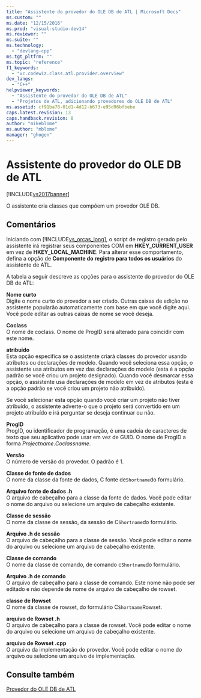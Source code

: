 ```yaml
---
title: "Assistente do provedor do OLE DB de ATL | Microsoft Docs"
ms.custom: ""
ms.date: "12/15/2016"
ms.prod: "visual-studio-dev14"
ms.reviewer: ""
ms.suite: ""
ms.technology: 
  - "devlang-cpp"
ms.tgt_pltfrm: ""
ms.topic: "reference"
f1_keywords: 
  - "vc.codewiz.class.atl.provider.overview"
dev_langs: 
  - "C++"
helpviewer_keywords: 
  - "Assistente do provedor do OLE DB de ATL"
  - "Projetos de ATL, adicionando provedores do OLE DB de ATL"
ms.assetid: cf91ba78-01d1-4d12-b673-e95d96bfbebe
caps.latest.revision: 13
caps.handback.revision: 8
author: "mikeblome"
ms.author: "mblome"
manager: "ghogen"
---
```

# Assistente do provedor do OLE DB de ATL
[!INCLUDE[vs2017banner](../../assembler/inline/includes/vs2017banner.md)]

O assistente cria classes que compõem um provedor OLE DB.  
  
## Comentários  
 Iniciando com [!INCLUDE[vs_orcas_long](../../atl/reference/includes/vs_orcas_long_md.md)], o script de registro gerado pelo assistente irá registrar seus componentes COM em **HKEY\_CURRENT\_USER** em vez de **HKEY\_LOCAL\_MACHINE**.  Para alterar esse comportamento, defina a opção de **Componente do registro para todos os usuários** do assistente de ATL.  
  
 A tabela a seguir descreve as opções para o assistente do provedor do OLE DB de ATL:  
  
 **Nome curto**  
 Digite o nome curto do provedor a ser criado.  Outras caixas de edição no assistente popularão automaticamente com base em que você digite aqui.  Você pode editar as outras caixas de nome se você deseja.  
  
 **Coclass**  
 O nome de coclass.  O nome de ProgID será alterado para coincidir com este nome.  
  
 **atribuído**  
 Esta opção especifica se o assistente criará classes do provedor usando atributos ou declarações de modelo.  Quando você seleciona essa opção, o assistente usa atributos em vez das declarações do modelo \(esta é a opção padrão se você criou um projeto designado\).  Quando você desmarcar essa opção, o assistente usa declarações de modelo em vez de atributos \(esta é a opção padrão se você criou um projeto não atribuído\).  
  
 Se você selecionar esta opção quando você criar um projeto não tiver atribuído, o assistente adverte\-o que o projeto será convertido em um projeto atribuído e irá perguntar se deseja continuar ou não.  
  
 **ProgID**  
 ProgID, ou identificador de programação, é uma cadeia de caracteres de texto que seu aplicativo pode usar em vez de GUID.  O nome de ProgID a forma *Projectname*.*Coclassname*.  
  
 **Versão**  
 O número de versão do provedor.  O padrão é 1.  
  
 **Classe de fonte de dados**  
 O nome da classe da fonte de dados, C fonte de`Shortname`do formulário.  
  
 **Arquivo fonte de dados .h**  
 O arquivo de cabeçalho para a classe da fonte de dados.  Você pode editar o nome do arquivo ou selecione um arquivo de cabeçalho existente.  
  
 **Classe de sessão**  
 O nome da classe de sessão, da sessão de C`Shortname`do formulário.  
  
 **Arquivo .h de sessão**  
 O arquivo de cabeçalho para a classe de sessão.  Você pode editar o nome do arquivo ou selecione um arquivo de cabeçalho existente.  
  
 **Classe de comando**  
 O nome da classe de comando, de comando c`Shortname`do formulário.  
  
 **Arquivo .h de comando**  
 O arquivo de cabeçalho para a classe de comando.  Este nome não pode ser editado e não depende de nome de arquivo de cabeçalho de rowset.  
  
 **classe de Rowset**  
 O nome da classe de rowset, do formulário C`Shortname`Rowset.  
  
 **arquivo de Rowset .h**  
 O arquivo de cabeçalho para a classe de rowset.  Você pode editar o nome do arquivo ou selecione um arquivo de cabeçalho existente.  
  
 **arquivo de Rowset .cpp**  
 O arquivo da implementação do provedor.  Você pode editar o nome do arquivo ou selecione um arquivo de implementação.  
  
## Consulte também  
 [Provedor do OLE DB de ATL](../../atl/reference/adding-an-atl-ole-db-provider.md)
